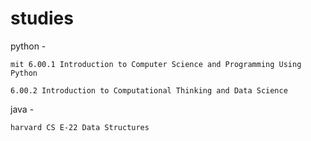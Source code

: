 # studies
python - 

	mit 6.00.1 Introduction to Computer Science and Programming Using Python
	
	6.00.2 Introduction to Computational Thinking and Data Science

java - 

	harvard CS E-22 Data Structures
	
	